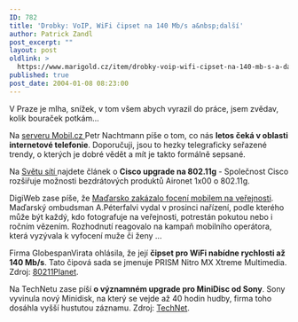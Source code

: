 ```yaml
---
ID: 782
title: 'Drobky: VoIP, WiFi čipset na 140 Mb/s a&nbsp;další'
author: Patrick Zandl
post_excerpt: ""
layout: post
oldlink: >
  https://www.marigold.cz/item/drobky-voip-wifi-cipset-na-140-mb-s-a-dalsi
published: true
post_date: 2004-01-08 08:23:00
---
```

<p>
V Praze je mlha, snížek, v tom všem abych vyrazil do práce, jsem zvědav, kolik bouraček potkám...</p>

<p>
Na <A href="http://mobil.idnes.cz/fixni_spojeni/VoIP/voipvtomtoroce040108.html" target=_blank>serveru Mobil.cz </A>Petr Nachtmann píše o tom, co nás <STRONG>letos čeká v oblasti internetové telefonie</STRONG>. Doporučuji, jsou to hezky telegraficky seřazené trendy, o kterých je dobré vědět a mít je takto formálně sepsané.</p>

<p>
Na <A href="http://www.svetsiti.cz/Produkty.asp?ID=200" target=_blank>Světu sítí </A>najdete článek o <STRONG>Cisco upgrade na 802.11g</STRONG> - Společnost Cisco rozšiřuje možnosti bezdrátových produktů Aironet 1x00 o 802.11g.</p>

<p>
DigiWeb zase píše, že <A href="http://ihned.cz//5-13820040-i00000_d-c7" target=_blank>Maďarsko zakázalo focení mobilem na veřejnosti</A>. Maďarský ombudsman A.Péterfalvi vydal v prosinci nařízení, podle kterého může být každý, kdo fotografuje na veřejnosti, potrestán pokutou nebo i ročním vězením. Rozhodnutí reagovalo na kampaň mobilního operátora, která vyzývala k vyfocení muže či ženy ...</p>

<p>
Firma GlobespanVirata ohlásila, že její <STRONG>čipset pro WiFi nabídne rychlosti až 140 Mb/s</STRONG>. Tato čipová sada se jmenuje PRISM Nitro MX Xtreme Multimedia. Zdroj: <A href="http://www.wi-fiplanet.com/news/article.php/3296501" target=_blank>80211Planet</A>.</p>

<p>
Na TechNetu zase píší <STRONG>o významném upgrade pro MiniDisc od Sony</STRONG>. Sony vyvinula nový Minidisk, na který se vejde až 40 hodin hudby, firma toho dosáhla vyšší hustutou záznamu. Zdroj: <A href="http://technet.idnes.cz/hw/hw_mp3/sonymdapplemini040108.html" target=_blank>TechNet</A>.</p>
